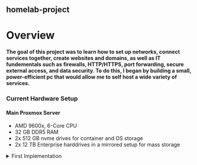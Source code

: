 ## homelab-project
# Overview
#### The goal of this project was to learn how to set up networks, connect services together, create websites and domains, as well as IT fundementals such as firewalls, HTTP/HTTPS, port forwarding, secure external access, and data security. To do this, I began by building a small, power-efficient pc that would allow me to self host a wide variety of services.  
### Current Hardware Setup
#### Main Proxmox Server
* AMD 9600x, 6-Core CPU
* 32 GB DDR5 RAM
* 2x 512 GB nvme drives for container and OS storage
* 2x 12 TB Enterprise harddrives in a mirrored setup for mass storage
<details>
  <summary>First Implementation</summary>
  
  <br>
  <strong>Initial Network Diagram</strong>
  <br>
  <img width="681" height="681" alt="NetworkDiagram" src="https://github.com/user-attachments/assets/8273d398-561f-475e-a3bb-60d3b2c84c21" />
  <br>
  This network diagram can be broken into two major parts, the bare metal Proxmox installation and the LXC container that holds a Portainer instance running many other services. Portainer, or the use of docker in general, cuts down on the number of cores necessary to run the wide range of services I wanted to host on the server, whereas the Proxmox containers were used for more intensive services such as Jellyfin and Immich.
  <br><br>
  <strong> Storage </strong>
  <br>
  The main storage on this server is two 12TB enterprise harddrives that have been set to mirror each other. This increases redundancy, and allows one drive to die while retaining all data stored. Due to the minimal amount of data that will be stored, the loss of capacity is well worth the trade off for redundancy.
  <br><br>
  <strong>Services Hosted</strong><br>
- <strong>Immich:</strong> Self-hosted photo/video storage with face search.<br>
- <strong>Vaultwarden:</strong> Local password manager.<br>
- <strong>Jellyfin:</strong> Media streaming to any device.<br>
- <strong>Jellyseerr, Sonarr, Radarr, Prowlarr, Deluge:</strong> Automated media downloads, routed through GlueTun to a VPN.<br>
- <strong>Tailscale:</strong> Secure remote access.<br>
- <strong>NGINX Proxy Manager:</strong> Custom domain and reverse proxy.<br>
- <strong>Homepage:</strong> Service monitoring and API stats.<br>
</details>

